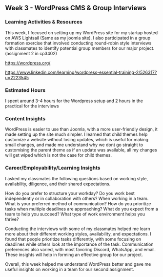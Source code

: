 <h2>Week 3 - WordPress CMS & Group Interviews</h2>

<h3>Learning Activities & Resources</h3>
<p>This week, I focused on setting up my WordPress site for my startup hosted on AWS Lightsail (Same as my joomla site). I also participated in a group formation exercise that involved conducting round-robin style interviews with classmates to identify potential group members for our major project.(assignment 2 in cp3402)</p>
<a href="https://wordpress.org/">https://wordpress.org/</a>

<a href="https://www.linkedin.com/learning/wordpress-essential-training-2/526317?u=2223545">https://www.linkedin.com/learning/wordpress-essential-training-2/526317?u=2223545</a>

<h3>Estimated Hours</h3>
<p>I spent around 3-4 hours for the Wordpress setup and 2 hours in the practical for the interviews</p>

<h3>Content Insights</h3>
<p>WordPress is easier to use than Joomla, with a more user-friendly design, it made setting up the site much simpler. I learned that child themes help customize a website without losing updates, which is useful for making small changes, and made me understand why we dont go straight to customising the parent theme as if an update was available, all my changes will get wiped which is not the case for child themes.</p>

<h3>Career/Employability/Learning Insights</h3>
<p>I asked my classmates the following questions based on working style, availability, diligence, and their shared expectations.
  
How do you prefer to structure your workday?
Do you work best independently or in collaboration with others?
When working in a team. What is your preferred method of communication?
How do you prioritize tasks when multiple deadlines are approaching?
What do you expect from a team to help you succeed?
What type of work environment helps you thrive? 

Conducting the interviews with some of my classmates helped me learn more about their different working styles, availability, and expectations. I found that people prioritize tasks differently, with some focusing on deadlines while others look at the importance of the task. Communication preferences also varied, with most favoring Discord, WhatsApp, and email. These insights will help in forming an effective group for our project.

Overall, this week helped me understand WordPress better and gave me useful insights on working in a team for our second assignment.</p>
